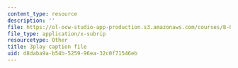 ```yaml
---
content_type: resource
description: ''
file: https://ol-ocw-studio-app-production.s3.amazonaws.com/courses/8-04-quantum-physics-i-spring-2016/d8daba9ab54b525996ea32c0f71546eb_EJWG9-etPFw.vtt
file_type: application/x-subrip
resourcetype: Other
title: 3play caption file
uid: d8daba9a-b54b-5259-96ea-32c0f71546eb
---
```

